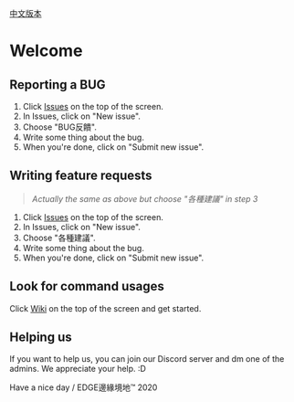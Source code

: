 [中文版本](https://github.com/lewis252310/EDGE/blob/add-readme-and-wiki/README.md)
# Welcome
## Reporting a BUG

 1. Click [Issues](https://github.com/lewis252310/EDGE/issues) on the top of the screen.
 2. In Issues, click on "New issue".
 3. Choose "BUG反饋".
 4. Write some thing about the bug.
 5. When you're done, click on "Submit new issue".

## Writing feature requests
> *Actually the same as above but choose "各種建議" in step 3*
 1. Click [Issues](https://github.com/lewis252310/EDGE/issues) on the top of the screen.
 2. In Issues, click on "New issue".
 3. Choose "各種建議".
 4. Write some thing about the bug.
 5. When you're done, click on "Submit new issue".
 
## Look for command usages
Click [Wiki](https://github.com/lewis252310/EDGE/wiki) on the top of the screen and get started.

## Helping us
If you want to help us, you can join our Discord server and dm one of the admins. We appreciate your help. :D



Have a nice day / EDGE邊緣境地™ 2020

